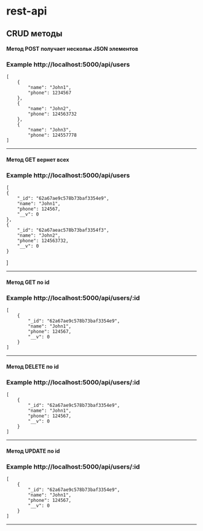 # rest-api
## CRUD методы
#### Метод POST получает нескольк JSON элементов
### Example http://localhost:5000/api/users

    [
        {
            "name": "John1",
            "phone": 1234567
        },
        {
            "name": "John2",
            "phone": 124563732
        },
        {
            "name": "John3",
            "phone": 124557778
    ]
<hr>

#### Метод GET вернет всех
### Example http://localhost:5000/api/users

    [
    {
        "_id": "62a67ae9c578b73baf3354e9",
        "name": "John1",
        "phone": 124567,
        "__v": 0
    },
    {
        "_id": "62a67aeac578b73baf3354f3",
        "name": "John2",
        "phone": 124563732,
        "__v": 0
    }
]
<hr>

#### Метод GET по id
### Example http://localhost:5000/api/users/:id

    [
        {
            "_id": "62a67ae9c578b73baf3354e9",
            "name": "John1",
            "phone": 124567,
            "__v": 0
        }
    ]
<hr>

#### Метод DELETE по id
### Example http://localhost:5000/api/users/:id

    [
        {
            "_id": "62a67ae9c578b73baf3354e9",
            "name": "John1",
            "phone": 124567,
            "__v": 0
        }
    ]
<hr>

#### Метод UPDATE по id
### Example http://localhost:5000/api/users/:id

    [
        {
            "_id": "62a67ae9c578b73baf3354e9",
            "name": "John1",
            "phone": 124567,
            "__v": 0
        }
    ]
<hr>